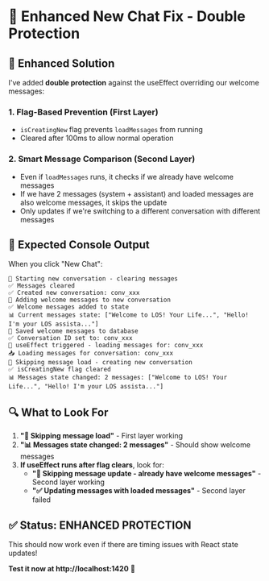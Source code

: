 # 🔧 Enhanced New Chat Fix - Double Protection

## 🎯 **Enhanced Solution**

I've added **double protection** against the useEffect overriding our welcome messages:

### 1. **Flag-Based Prevention** (First Layer)
- `isCreatingNew` flag prevents `loadMessages` from running
- Cleared after 100ms to allow normal operation

### 2. **Smart Message Comparison** (Second Layer)
- Even if `loadMessages` runs, it checks if we already have welcome messages
- If we have 2 messages (system + assistant) and loaded messages are also welcome messages, it skips the update
- Only updates if we're switching to a different conversation with different messages

## 🧪 **Expected Console Output**

When you click "New Chat":
```
🔄 Starting new conversation - clearing messages
✅ Messages cleared
✅ Created new conversation: conv_xxx
📝 Adding welcome messages to new conversation
✅ Welcome messages added to state
📊 Current messages state: ["Welcome to LOS! Your Life...", "Hello! I'm your LOS assista..."]
💾 Saved welcome messages to database
✅ Conversation ID set to: conv_xxx
🔄 useEffect triggered - loading messages for: conv_xxx
📥 Loading messages for conversation: conv_xxx
🚫 Skipping message load - creating new conversation
✅ isCreatingNew flag cleared
📊 Messages state changed: 2 messages: ["Welcome to LOS! Your Life...", "Hello! I'm your LOS assista..."]
```

## 🔍 **What to Look For**

1. **"🚫 Skipping message load"** - First layer working
2. **"📊 Messages state changed: 2 messages"** - Should show welcome messages
3. **If useEffect runs after flag clears**, look for:
   - **"🚫 Skipping message update - already have welcome messages"** - Second layer working
   - **"✅ Updating messages with loaded messages"** - Second layer failed

## ✅ **Status: ENHANCED PROTECTION**

This should now work even if there are timing issues with React state updates!

**Test it now at http://localhost:1420** 🚀
